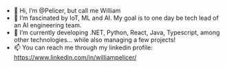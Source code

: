 - 👋 Hi, I’m @Pelicer, but call me William
- 👀 I’m fascinated by IoT, ML and AI. My goal is to one day be tech lead of an AI engineering team.
- 🌱 I’m currently developing .NET, Python, React, Java, Typescript, among other technologies... while also managing a few projects!
- 📫 You can reach me through my linkedin profile: https://www.linkedin.com/in/williampelicer/

